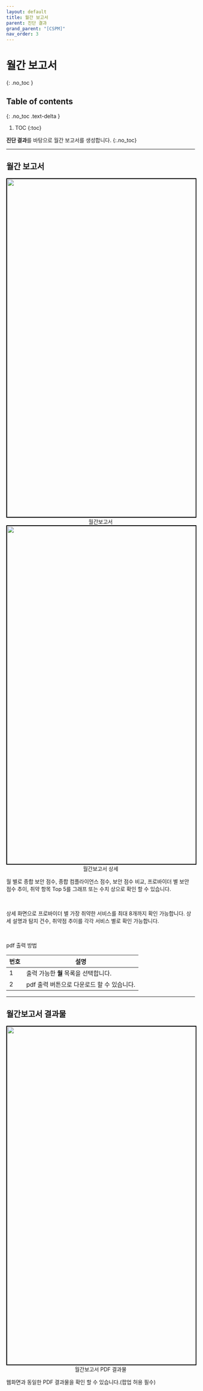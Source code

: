 ```yaml
---
layout: default
title: 월간 보고서
parent: 진단 결과
grand_parent: "[CSPM]"
nav_order: 3
---
```


# 월간 보고서
{: .no_toc }
<br>

## Table of contents
{: .no_toc .text-delta }

1. TOC
{:toc}

**진단 결과**를 바탕으로 월간 보고서를 생성합니다.
{:.no_toc}


---
## 월간 보고서

<center>
    <img
        src="../../../../assets/images/월간보고서_웹.png"
        width="1600"
        height="900"
        style="border: 2px solid black;"
    />
    <figcaption>월간보고서</figcaption>
</center>

<center>
    <img
        src="../../../../assets/images/월간보고서_상세.png"
        width="1600"
        height="900"
        style="border: 2px solid black;"
    />
    <figcaption>월간보고서 상세</figcaption>
</center>


월 별로 종합 보안 점수, 종합 컴플라이언스 점수, 보안 점수 비교, 프로바이더 별 보안 점수 추이, 취약 항목 Top 5를 그래프 또는 수치 상으로 확인 할 수 있습니다.

<br>

상세 화면으로 프로바이더 별 가장 취약한 서비스를 최대 8개까지 확인 가능합니다. 상세 설명과 탐지 건수, 취약점 추이를 각각 서비스 별로 확인 가능합니다.

<br>

pdf 출력 방법
<br>

| 번호 | 설명       |
|------|------------|
| 1 | 출력 가능한 **월** 목록을 선택합니다. |
| 2 | pdf 출력 버튼으로 다운로드 할 수 있습니다. |

---

## 월간보고서 결과물

<center>
    <img
        src="../../../../assets/images/월간보고서_pdf.png"
        width="1600"
        height="900"
        style="border: 2px solid black;"
    />
    <figcaption>월간보고서 PDF 결과물</figcaption>
</center>

웹화면과 동일한 PDF 결과물을 확인 할 수 있습니다.(팝업 허용 필수)